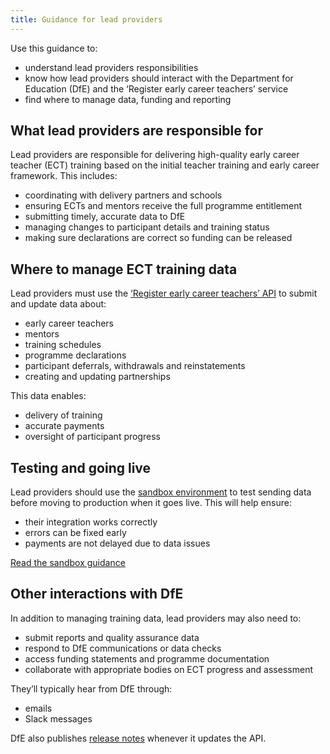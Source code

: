 ```yaml
---
title: Guidance for lead providers 
---
```


Use this guidance to: 

* understand lead providers responsibilities
* know how lead providers should interact with the Department for Education (DfE) and the ‘Register early career teachers’ service
* find where to manage data, funding and reporting 

## What lead providers are responsible for 

Lead providers are responsible for delivering high-quality early career teacher (ECT) training based on the initial teacher training and early career framework. This includes: 

* coordinating with delivery partners and schools
* ensuring ECTs and mentors receive the full programme entitlement
* submitting timely, accurate data to DfE
* managing changes to participant details and training status
* making sure declarations are correct so funding can be released 

## Where to manage ECT training data 

Lead providers must use the [‘Register early career teachers’ API](/api) to submit and update data about:

* early career teachers
* mentors
* training schedules
* programme declarations
* participant deferrals, withdrawals and reinstatements
* creating and updating partnerships

This data enables: 

* delivery of training
* accurate payments
* oversight of participant progress 

## Testing and going live 

Lead providers should use the [sandbox environment](https://sandbox.register-early-career-teachers.education.gov.uk/api) to test sending data before moving to production when it goes live. This will help ensure: 

* their integration works correctly
* errors can be fixed early
* payments are not delayed due to data issues 

[Read the sandbox guidance](/api/guidance/sandbox)

## Other interactions with DfE 

In addition to managing training data, lead providers may also need to: 

* submit reports and quality assurance data
* respond to DfE communications or data checks
* access funding statements and programme documentation
* collaborate with appropriate bodies on ECT progress and assessment 

They’ll typically hear from DfE through: 

* emails
* Slack messages 

DfE also publishes [release notes](/api/guidance/release-notes) whenever it updates the API.
